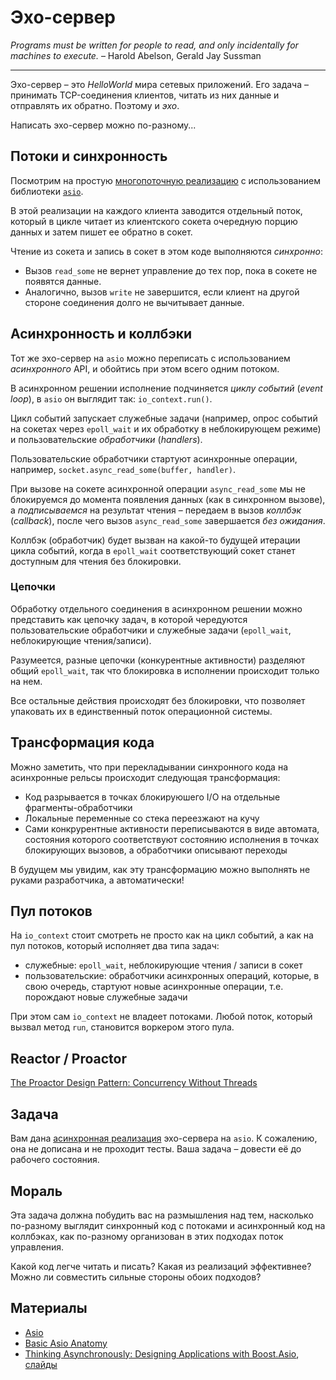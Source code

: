 # Эхо-сервер

*Programs must be written for people to read, and only incidentally for machines to execute.* – Harold Abelson, Gerald Jay Sussman

---

Эхо-сервер – это _HelloWorld_ мира сетевых приложений. Его задача – принимать
TCP-соединения клиентов, читать из них данные и отправлять их обратно. Поэтому и _эхо_.

Написать эхо-сервер можно по-разному...

## Потоки и синхронность

Посмотрим на простую [многопоточную реализацию](https://github.com/chriskohlhoff/asio/blob/master/asio/src/examples/cpp11/echo/blocking_tcp_echo_server.cpp) с использованием библиотеки [`asio`](https://github.com/chriskohlhoff/asio/).

В этой реализации на каждого клиента заводится отдельный поток, который в цикле читает из клиентского сокета очередную порцию данных и затем пишет ее обратно в сокет.

Чтение из сокета и запись в сокет в этом коде выполняются _синхронно_:
- Вызов `read_some` не вернет управление до тех пор, пока в сокете не появятся данные.
- Аналогично, вызов `write` не завершится, если клиент на другой стороне соединения долго не вычитывает данные.

## Асинхронность и коллбэки

Тот же эхо-сервер на `asio` можно переписать с использованием _асинхронного_ API, и обойтись при этом всего одним потоком.

В асинхронном решении исполнение подчиняется _циклу событий_ (_event loop_), в `asio` он выглядит так: `io_context.run()`. 

Цикл событий запускает служебные задачи (например, опрос событий на сокетах через `epoll_wait` и их обработку в неблокирующем режиме) и пользовательские _обработчики_ (_handlers_).

Пользовательские обработчики стартуют асинхронные операции, например, `socket.async_read_some(buffer, handler)`.

При вызове на сокете асинхронной операции `async_read_some` мы не блокируемся до момента появления данных (как в синхронном вызове), а _подписываемся_ на результат чтения – передаем в вызов _коллбэк_ (_callback_), после чего вызов `async_read_some` завершается _без ожидания_.

Коллбэк (обработчик) будет вызван на какой-то будущей итерации цикла событий, когда в `epoll_wait` соответствующий сокет станет доступным для чтения без блокировки.

### Цепочки

Обработку отдельного соединения в асинхронном решении можно представить как цепочку задач, в которой чередуются пользовательские обработчики и служебные задачи (`epoll_wait`, неблокирующие чтения/записи).

Разумеется, разные цепочки (конкурентные активности) разделяют общий `epoll_wait`, так что блокировка в исполнении происходит только на нем.

Все остальные действия происходят без блокировки, что позволяет упаковать их в единственный поток операционной системы.

## Трансформация кода

Можно заметить, что при перекладывании синхронного кода на асинхронные рельсы происходит следующая трансформация:

- Код разрывается в точках блокируюшего I/O на отдельные фрагменты-обработчики
- Локальные переменные со стека переезжают на кучу
- Сами конкрурентные активности переписываются в виде автомата, состояния которого соответствуют состоянию исполнения в точках блокирующих вызовов, а обработчики описывают переходы

В будущем мы увидим, как эту трансформацию можно выполнять не руками разработчика, а автоматически!

## Пул потоков

На `io_context` стоит смотреть не просто как на цикл событий, а как на пул потоков, который исполняет два типа задач:
- служебные: `epoll_wait`, неблокирующие чтения / записи в сокет
- пользовательские: обработчики асинхронных операций, которые, в свою очередь, стартуют новые асинхронные операции, т.е. порождают новые служебные задачи

При этом сам `io_context` не владеет потоками. Любой поток, который вызвал метод `run`, становится воркером этого пула.

## Reactor / Proactor

[The Proactor Design Pattern: Concurrency Without Threads](https://think-async.com/Asio/asio-1.18.1/doc/asio/overview/core/async.html) 

## Задача

Вам дана [асинхронная реализация](echo/server.cpp) эхо-сервера на `asio`. К сожалению, она не дописана и не проходит тесты. Ваша задача – довести её до рабочего состояния.

## Мораль

Эта задача должна побудить вас на размышления над тем, насколько по-разному выглядит синхронный код с потоками и асинхронный код на коллбэках, как по-разному организован в этих подходах поток управления.

Какой код легче читать и писать? Какая из реализаций эффективнее? Можно ли совместить сильные стороны обоих подходов?

## Материалы

* [Asio](https://github.com/chriskohlhoff/asio/)
* [Basic Asio Anatomy](http://think-async.com/Asio/asio-1.18.1/doc/asio/overview/core/basics.html)
* [Thinking Asynchronously: Designing Applications with Boost.Asio](https://www.youtube.com/watch?v=D-lTwGJRx0o), [слайды](http://cpp.mimuw.edu.pl/files/boost_vs_qt/asio/thinking_asynchronously.pdf)
